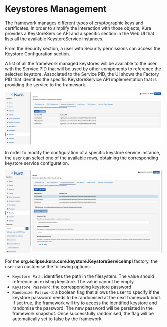 # Keystores Management

The framework manages different types of cryptographic keys and certificates.
In order to simplify the interaction with those objects, Kura provides a KeystoreService API and a specific section in the Web UI that lists all the available KeystoreService instances.

From the Security section, a user with Security permissions can access the Keystore Configuration section.

A list of all the framework managed keystores will be available to the user with the Service PID that will be used by other components to reference the selected keystore.
Associated to the Service PID, the UI shows the Factory PID that identifies the specific KeystoreService API implementation that is providing the service to the framework.

![Keystore Configuration 1](./images/KeystoreConfig1.png)

In order to modify the configuration of a specific keystore service instance, the user can select one of the available rows, obtaining the corresponding keystore service configuration.

![Keystore Configuration 2](./images/KeystoreConfig2.png)

For the **org.eclipse.kura.core.keystore.KeystoreServiceImpl** factory, the user can customise the following options:

- `Keystore Path`: identifies the path in the filesystem. The value should reference an existing keystore. The value cannot be empty.
- `Keystore Password`: the corresponding keystore password
- `Randomize Password`: a boolean flag that allows the user to specify if the keystore password needs to be randomised at the next framework boot. If set true, the framework will try to access the identified keystore and randomise the password. The new password will be persisted in the framework snapshot. Once successfully randomised, the flag will be automatically set to false by the framework.
